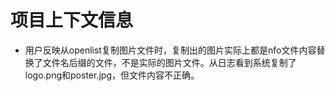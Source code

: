 # 项目上下文信息

- 用户反映从openlist复制图片文件时，复制出的图片实际上都是nfo文件内容替换了文件名后缀的文件，不是实际的图片文件。从日志看到系统复制了logo.png和poster.jpg，但文件内容不正确。
